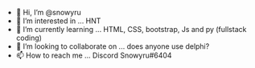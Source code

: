 - 👋 Hi, I’m @snowyru
- 👀 I’m interested in ... HNT
- 🌱 I’m currently learning ... HTML, CSS, bootstrap, Js and py (fullstack coding)
- 💞️ I’m looking to collaborate on ... does anyone use delphi?
- 📫 How to reach me ... Discord Snowyru#6404 
